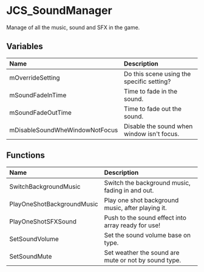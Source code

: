 # JCS_SoundManager

Manage of all the music, sound and SFX in the game.

## Variables

| Name                           | Description                                |
|:-------------------------------|:-------------------------------------------|
| mOverrideSetting               | Do this scene using the specific setting?  |
| mSoundFadeInTime               | Time to fade in the sound.                 |
| mSoundFadeOutTime              | Time to fade out the sound.                |
| mDisableSoundWheWindowNotFocus | Disable the sound when window isn't focus. |

## Functions

| Name                       | Description                                          |
|:---------------------------|:-----------------------------------------------------|
| SwitchBackgroundMusic      | Switch the background music, fading in and out.      |
| PlayOneShotBackgroundMusic | Play one shot background music, after playing it.    |
| PlayOneShotSFXSound        | Push to the sound effect into array ready for use!   |
| SetSoundVolume             | Set the sound volume base on type.                   |
| SetSoundMute               | Set weather the sound are mute or not by sound type. |
